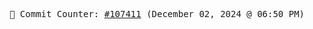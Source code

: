 <p align="center">
    <samp>
        📮 Commit Counter: <a href="https://github.com/Javascript-void0/Javascript-void0/commits/main">#107411</a> (December 02, 2024 @ 06:50 PM)
    </samp>
</p>